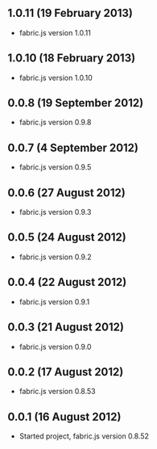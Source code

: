 ## 1.0.11 (19 February 2013)

  - fabric.js version 1.0.11

## 1.0.10 (18 February 2013)

  - fabric.js version 1.0.10

## 0.0.8 (19 September 2012)

  - fabric.js version 0.9.8

## 0.0.7 (4 September 2012)

  - fabric.js version 0.9.5

## 0.0.6 (27 August 2012)

  - fabric.js version 0.9.3

## 0.0.5 (24 August 2012)

  - fabric.js version 0.9.2

## 0.0.4 (22 August 2012)

  - fabric.js version 0.9.1

## 0.0.3 (21 August 2012)

  - fabric.js version 0.9.0

## 0.0.2 (17 August 2012)

  - fabric.js version 0.8.53

## 0.0.1 (16 August 2012)

  - Started project, fabric.js version 0.8.52